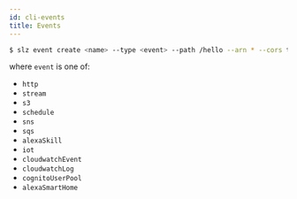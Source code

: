 ```yaml
---
id: cli-events
title: Events
---
```


```bash
$ slz event create <name> --type <event> --path /hello --arn * --cors true
```

where `event` is one of:
 
- `http`
- `stream`
- `s3`
- `schedule`
- `sns`
- `sqs`
- `alexaSkill`
- `iot`
- `cloudwatchEvent`
- `cloudwatchLog`
- `cognitoUserPool`
- `alexaSmartHome`
